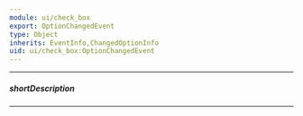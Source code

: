 ```yaml
---
module: ui/check_box
export: OptionChangedEvent
type: Object
inherits: EventInfo,ChangedOptionInfo
uid: ui/check_box:OptionChangedEvent
---
```

---
##### shortDescription
<!-- Description goes here -->

---
<!-- Description goes here -->